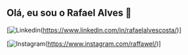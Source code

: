 ## Olá, eu sou o Rafael Alves 👋

[![Linkedin](https://img.shields.io/badge/LinkedIn-0077B5?style=for-the-badge&logo=linkedin&logoColor=white)(https://www.linkedin.com/in/rafaelalvescosta/)]

[![Instagram](https://img.shields.io/badge/Instagram-E4405F?style=for-the-badge&logo=instagram&logoColor=white)(https://www.instagram.com/raffawel/)]
